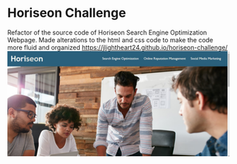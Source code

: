 # Horiseon Challenge
Refactor of the source code of Horiseon Search Engine Optimization Webpage.
Made alterations to the html and css code to make the code more fluid and organized
https://jlightheart24.github.io/horiseon-challenge/
![Image](./assets/images/screenshot.jpg?raw=true "Screenshot of Webpage")
